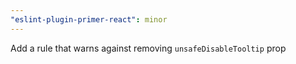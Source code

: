 ```yaml
---
"eslint-plugin-primer-react": minor
---
```


Add a rule that warns against removing `unsafeDisableTooltip` prop
